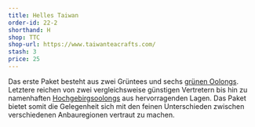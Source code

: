 ```yaml
---
title: Helles Taiwan
order-id: 22-2
shorthand: H
shop: TTC
shop-url: https://www.taiwanteacrafts.com/
stash: 3
price: 25
---
```

Das erste Paket besteht aus zwei Grüntees und sechs <a class="glossary__link" href="/glossar#gruener-oolong"> grünen Oolongs</a>. Letztere reichen von zwei vergleichsweise günstigen Vertretern bis hin zu namenhaften <a class="glossary__link" href="/glossar#gaoshan">Hochgebirgsoolongs</a> aus hervorragenden Lagen. Das Paket bietet somit die Gelegenheit sich mit den feinen Unterschieden zwischen verschiedenen Anbauregionen vertraut zu machen.
